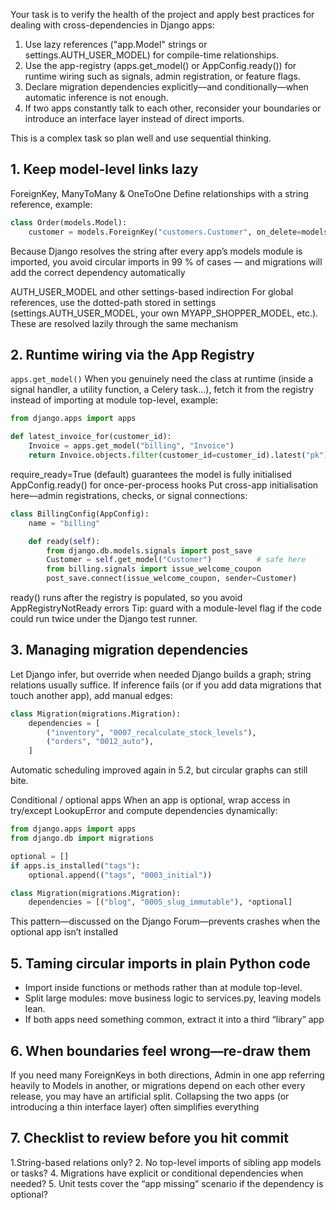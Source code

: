 Your task is to verify the health of the project and apply best practices for dealing with cross-dependencies in Django apps:

1. Use lazy references ("app.Model" strings or settings.AUTH_USER_MODEL) for compile-time relationships.
2. Use the app-registry (apps.get_model() or AppConfig.ready()) for runtime wiring such as signals, admin registration, or feature flags.
3. Declare migration dependencies explicitly—and conditionally—when automatic inference is not enough.
4. If two apps constantly talk to each other, reconsider your boundaries or introduce an interface layer instead of direct imports.

This is a complex task so plan well and use sequential thinking.

## 1. Keep model-level links lazy
ForeignKey, ManyToMany & OneToOne
Define relationships with a string reference, example:

```python
class Order(models.Model):
    customer = models.ForeignKey("customers.Customer", on_delete=models.PROTECT)
```
Because Django resolves the string after every app’s models module is imported, you avoid circular imports in 99 % of cases — and migrations will add the correct dependency automatically 

AUTH_USER_MODEL and other settings-based indirection
For global references, use the dotted-path stored in settings (settings.AUTH_USER_MODEL, your own MYAPP_SHOPPER_MODEL, etc.). These are resolved lazily through the same mechanism 


## 2. Runtime wiring via the App Registry
`apps.get_model()`
When you genuinely need the class at runtime (inside a signal handler, a utility function, a Celery task…), fetch it from the registry instead of importing at module top-level, example:
```python
from django.apps import apps

def latest_invoice_for(customer_id):
    Invoice = apps.get_model("billing", "Invoice")
    return Invoice.objects.filter(customer_id=customer_id).latest("pk")

```
require_ready=True (default) guarantees the model is fully initialised
AppConfig.ready() for once-per-process hooks
Put cross-app initialisation here—admin registrations, checks, or signal connections:
```python
class BillingConfig(AppConfig):
    name = "billing"

    def ready(self):
        from django.db.models.signals import post_save
        Customer = self.get_model("Customer")          # safe here
        from billing.signals import issue_welcome_coupon
        post_save.connect(issue_welcome_coupon, sender=Customer)

```
ready() runs after the registry is populated, so you avoid AppRegistryNotReady errors
Tip: guard with a module-level flag if the code could run twice under the Django test runner.

## 3. Managing migration dependencies
Let Django infer, but override when needed
Django builds a graph; string relations usually suffice. If inference fails (or if you add data migrations that touch another app), add manual edges:
```python
class Migration(migrations.Migration):
    dependencies = [
        ("inventory", "0007_recalculate_stock_levels"),
        ("orders", "0012_auto"),
    ]
```
Automatic scheduling improved again in 5.2, but circular graphs can still bite.

Conditional / optional apps
When an app is optional, wrap access in try/except LookupError and compute dependencies dynamically:
```python
from django.apps import apps
from django.db import migrations

optional = []
if apps.is_installed("tags"):
    optional.append(("tags", "0003_initial"))

class Migration(migrations.Migration):
    dependencies = [("blog", "0005_slug_immutable"), *optional]
```
This pattern—discussed on the Django Forum—prevents crashes when the optional app isn’t installed 

## 5. Taming circular imports in plain Python code
- Import inside functions or methods rather than at module top-level.
- Split large modules: move business logic to services.py, leaving models lean.
- If both apps need something common, extract it into a third “library” app

## 6. When boundaries feel wrong—re-draw them
If you need many ForeignKeys in both directions, Admin in one app referring heavily to Models in another, or migrations depend on each other every release, you may have an artificial split. Collapsing the two apps (or introducing a thin interface layer) often simplifies everything

## 7. Checklist to review before you hit commit
1.String-based relations only?
2. No top-level imports of sibling app models or tasks?
4. Migrations have explicit or conditional dependencies when needed?
5. Unit tests cover the “app missing” scenario if the dependency is optional?